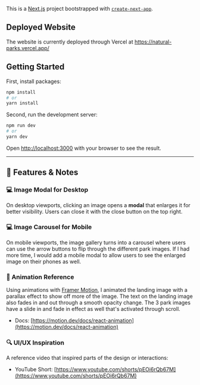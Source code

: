 This is a [Next.js](https://nextjs.org) project bootstrapped with [`create-next-app`](https://nextjs.org/docs/app/api-reference/cli/create-next-app).

## Deployed Website
The website is currently deployed through Vercel at https://natural-parks.vercel.app/

## Getting Started

First, install packages:

```bash
npm install
# or
yarn install
```

Second, run the development server:

```bash
npm run dev
# or
yarn dev
```

Open [http://localhost:3000](http://localhost:3000) with your browser to see the result.

--- 

## 🧩 Features & Notes

### 💻 Image Modal for Desktop

On desktop viewports, clicking an image opens a **modal** that enlarges it for better visibility. Users can close it with the close button on the top right.

### 💻 Image Carousel for Mobile

On mobile viewports, the image gallery turns into a carousel where users can use the arrow buttons to flip through the different park images. If I had more time, I would add a mobile modal to allow users to see the enlarged image on their phones as well. 

### 🎥 Animation Reference

Using animations with [Framer Motion](https://motion.dev), I animated the landing image with a parallax effect to show off more of the image. The text on the landing image also fades in and out through a smooth opacity change. The 3 park images have a slide in and fade in effect as well that's activated through scroll. 

- Docs: [https://motion.dev/docs/react-animation](https://motion.dev/docs/react-animation)

### 🔍 UI/UX Inspiration

A reference video that inspired parts of the design or interactions:

- YouTube Short: [https://www.youtube.com/shorts/pEOi6rQb67M](https://www.youtube.com/shorts/pEOi6rQb67M)


